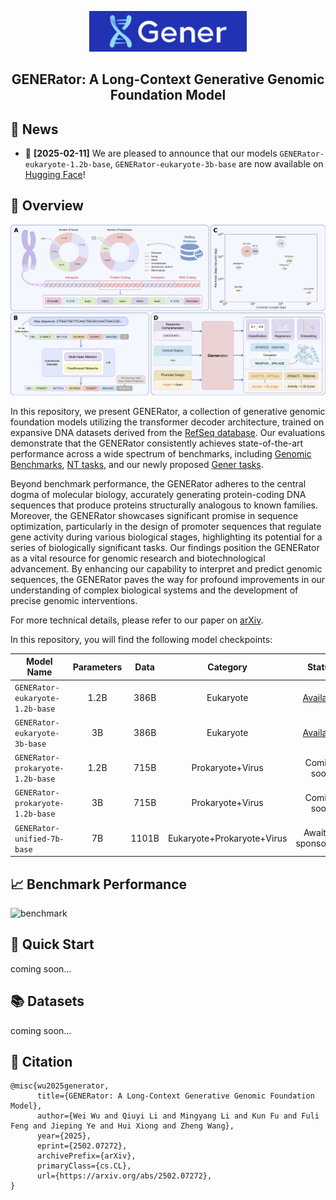 <p align="center">
  <picture>
    <img alt="Gener" src="figures/logo.jpg" width=50%>
  </picture>
</p>

<h2 align="center">GENERator: A Long-Context Generative Genomic Foundation Model</h2>

## 📰 News
* 🤗 **[2025-02-11]** We are pleased to announce that our models `GENERator-eukaryote-1.2b-base`, `GENERator-eukaryote-3b-base` are now available on [Hugging Face](https://huggingface.co/GenerTeam/)!

## 🔭 Overview
![overview](figures/model_overview.png)

In this repository, we present GENERator, a collection of generative genomic foundation models utilizing the transformer decoder architecture, trained on expansive DNA datasets derived from the [RefSeq database](https://www.ncbi.nlm.nih.gov/refseq/). Our evaluations demonstrate that the GENERator consistently achieves state-of-the-art performance across a wide spectrum of benchmarks, including [Genomic Benchmarks](https://huggingface.co/datasets/katielink/genomic-benchmarks/tree/main), [NT tasks](https://huggingface.co/datasets/InstaDeepAI/nucleotide_transformer_downstream_tasks_revised), and our newly proposed [Gener tasks](https://huggingface.co/GenerTeam). 

Beyond benchmark performance, the GENERator adheres to the central dogma of molecular biology, accurately generating protein-coding DNA sequences that produce proteins structurally analogous to known families. Moreover, the GENERator showcases significant promise in sequence optimization, particularly in the design of promoter sequences that regulate gene activity during various biological stages, highlighting its potential for a series of biologically significant tasks. Our findings position the GENERator as a vital resource for genomic research and biotechnological advancement. By enhancing our capability to interpret and predict genomic sequences, the GENERator paves the way for profound improvements in our understanding of complex biological systems and the development of precise genomic interventions.

For more technical details, please refer to our paper on [arXiv](https://huggingface.co/GenerTeam). 

In this repository, you will find the following model checkpoints:

| Model Name                       | Parameters | Data | Category | Status |
|----------------------------------|:----------:|:----------:|:----------:|:----------:|
| `GENERator-eukaryote-1.2b-base`  | 1.2B | 386B | Eukaryote                   | [Available](https://huggingface.co/GenerTeam) |
| `GENERator-eukaryote-3b-base`    | 3B   | 386B | Eukaryote                   | [Available](https://huggingface.co/GenerTeam) |
| `GENERator-prokaryote-1.2b-base` | 1.2B | 715B | Prokaryote+Virus            | Coming soon |
| `GENERator-prokaryote-1.2b-base` | 3B   | 715B | Prokaryote+Virus            | Coming soon |
| `GENERator-unified-7b-base`      | 7B   | 1101B | Eukaryote+Prokaryote+Virus | Awaiting sponsorship |

## 📈 Benchmark Performance
![benchmark](figures/benchmarks.png)

## 🎯 Quick Start
coming soon...

## 📚 Datasets
coming soon...

## 📜 Citation
```
@misc{wu2025generator,
      title={GENERator: A Long-Context Generative Genomic Foundation Model}, 
      author={Wei Wu and Qiuyi Li and Mingyang Li and Kun Fu and Fuli Feng and Jieping Ye and Hui Xiong and Zheng Wang},
      year={2025},
      eprint={2502.07272},
      archivePrefix={arXiv},
      primaryClass={cs.CL},
      url={https://arxiv.org/abs/2502.07272}, 
}
```
